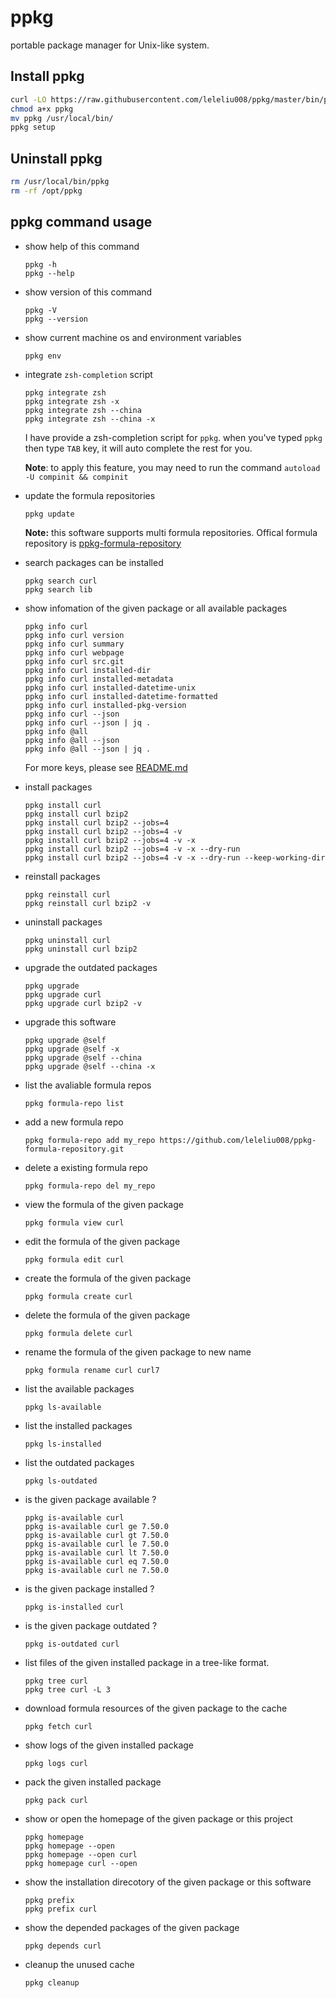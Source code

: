 # ppkg
portable package manager for Unix-like system.

## Install ppkg
```bash
curl -LO https://raw.githubusercontent.com/leleliu008/ppkg/master/bin/ppkg
chmod a+x ppkg
mv ppkg /usr/local/bin/
ppkg setup
```

## Uninstall ppkg
```bash
rm /usr/local/bin/ppkg
rm -rf /opt/ppkg
```

## ppkg command usage
*   show help of this command
        
        ppkg -h
        ppkg --help
        
*   show version of this command
        
        ppkg -V
        ppkg --version
        
*   show current machine os and environment variables

        ppkg env

*   integrate `zsh-completion` script

        ppkg integrate zsh
        ppkg integrate zsh -x
        ppkg integrate zsh --china
        ppkg integrate zsh --china -x
        
    I have provide a zsh-completion script for `ppkg`. when you've typed `ppkg` then type `TAB` key, it will auto complete the rest for you.

    **Note**: to apply this feature, you may need to run the command `autoload -U compinit && compinit`


*   update the formula repositories

        ppkg update
        
    **Note:** this software supports multi formula repositories. Offical formula repository is [ppkg-formula-repository](https://github.com/leleliu008/ppkg-formula-repository)

*   search packages can be installed
        
        ppkg search curl
        ppkg search lib
        
*   show infomation of the given package or all available packages
        
        ppkg info curl
        ppkg info curl version
        ppkg info curl summary
        ppkg info curl webpage
        ppkg info curl src.git
        ppkg info curl installed-dir
        ppkg info curl installed-metadata
        ppkg info curl installed-datetime-unix
        ppkg info curl installed-datetime-formatted
        ppkg info curl installed-pkg-version
        ppkg info curl --json
        ppkg info curl --json | jq .
        ppkg info @all
        ppkg info @all --json
        ppkg info @all --json | jq .
        

    For more keys, please see [README.md](https://github.com/leleliu008/ppkg-formula-repository/blob/master/README.md#the-function-must-be-invoked-on-top-of-the-formula)

*   install packages
        
        ppkg install curl
        ppkg install curl bzip2
        ppkg install curl bzip2 --jobs=4
        ppkg install curl bzip2 --jobs=4 -v
        ppkg install curl bzip2 --jobs=4 -v -x
        ppkg install curl bzip2 --jobs=4 -v -x --dry-run
        ppkg install curl bzip2 --jobs=4 -v -x --dry-run --keep-working-dir
        
*   reinstall packages
        
        ppkg reinstall curl
        ppkg reinstall curl bzip2 -v
        
*   uninstall packages

        ppkg uninstall curl
        ppkg uninstall curl bzip2
        
*   upgrade the outdated packages

        ppkg upgrade
        ppkg upgrade curl
        ppkg upgrade curl bzip2 -v
        
*   upgrade this software

        ppkg upgrade @self
        ppkg upgrade @self -x
        ppkg upgrade @self --china
        ppkg upgrade @self --china -x
        

*   list the avaliable formula repos

        ppkg formula-repo list

*   add a new formula repo

        ppkg formula-repo add my_repo https://github.com/leleliu008/ppkg-formula-repository.git

*   delete a existing formula repo

        ppkg formula-repo del my_repo

*   view the formula of the given package
        
        ppkg formula view curl
        
*   edit the formula of the given package
        
        ppkg formula edit curl
        
*   create the formula of the given package
        
        ppkg formula create curl
        
*   delete the formula of the given package
        
        ppkg formula delete curl
        
*   rename the formula of the given package to new name
        
        ppkg formula rename curl curl7
        
*   list the available packages
        
        ppkg ls-available
        
*   list the installed packages
        
        ppkg ls-installed
        
*   list the outdated packages
        
        ppkg ls-outdated
        
*   is the given package available ?
        
        ppkg is-available curl
        ppkg is-available curl ge 7.50.0
        ppkg is-available curl gt 7.50.0
        ppkg is-available curl le 7.50.0
        ppkg is-available curl lt 7.50.0
        ppkg is-available curl eq 7.50.0
        ppkg is-available curl ne 7.50.0
        
*   is the given package installed ?
        
        ppkg is-installed curl
        
*   is the given package outdated ?
        
        ppkg is-outdated curl
        
*   list files of the given installed package in a tree-like format.
        
        ppkg tree curl
        ppkg tree curl -L 3
        
*   download formula resources of the given package to the cache
        
        ppkg fetch curl
        
*   show logs of the given installed package
        
        ppkg logs curl
        
*   pack the given installed package
        
        ppkg pack curl
        
*   show or open the homepage of the given package or this project
        
        ppkg homepage
        ppkg homepage --open
        ppkg homepage --open curl
        ppkg homepage curl --open
        
*   show the installation direcotory of the given package or this software
        
        ppkg prefix
        ppkg prefix curl
        
*   show the depended packages of the given package
        
        ppkg depends curl
        
*   cleanup the unused cache
        
        ppkg cleanup
        
